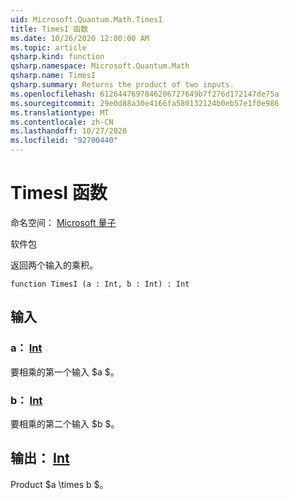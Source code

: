 ```yaml
---
uid: Microsoft.Quantum.Math.TimesI
title: TimesI 函数
ms.date: 10/26/2020 12:00:00 AM
ms.topic: article
qsharp.kind: function
qsharp.namespace: Microsoft.Quantum.Math
qsharp.name: TimesI
qsharp.summary: Returns the product of two inputs.
ms.openlocfilehash: 6126447697846206727649b7f276d172147de75a
ms.sourcegitcommit: 29e0d88a30e4166fa580132124b0eb57e1f0e986
ms.translationtype: MT
ms.contentlocale: zh-CN
ms.lasthandoff: 10/27/2020
ms.locfileid: "92700440"
---
```

# <a name="timesi-function"></a>TimesI 函数

命名空间： [Microsoft 量子](xref:Microsoft.Quantum.Math)

软件包 [](https://nuget.org/packages/)


返回两个输入的乘积。

```qsharp
function TimesI (a : Int, b : Int) : Int
```


## <a name="input"></a>输入

### <a name="a--int"></a>a： [Int](xref:microsoft.quantum.lang-ref.int)

要相乘的第一个输入 $a $。


### <a name="b--int"></a>b： [Int](xref:microsoft.quantum.lang-ref.int)

要相乘的第二个输入 $b $。



## <a name="output--int"></a>输出： [Int](xref:microsoft.quantum.lang-ref.int)

Product $a \times b $。